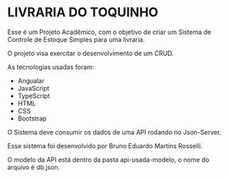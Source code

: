 # LIVRARIA DO TOQUINHO

Esse é um Projeto Acadêmico, com o objetivo de criar um Sistema de Controle de Estoque Simples para uma livraria.

O projeto visa exercitar o desenvolvimento de um CRUD.

As tecnologias usadas foram: 

 - Angualar
 - JavaScript
 - TypeScript
 - HTML
 - CSS
 - Bootstrap
 
O Sistema deve consumir os dados de uma API rodando no Json-Server.

Esse sistema foi desenvolvido por Bruno Eduardo Martins Rosselli.

O modelo da API está dentro da pasta api-usada-modelo, o nome do arquivo é db.json.
